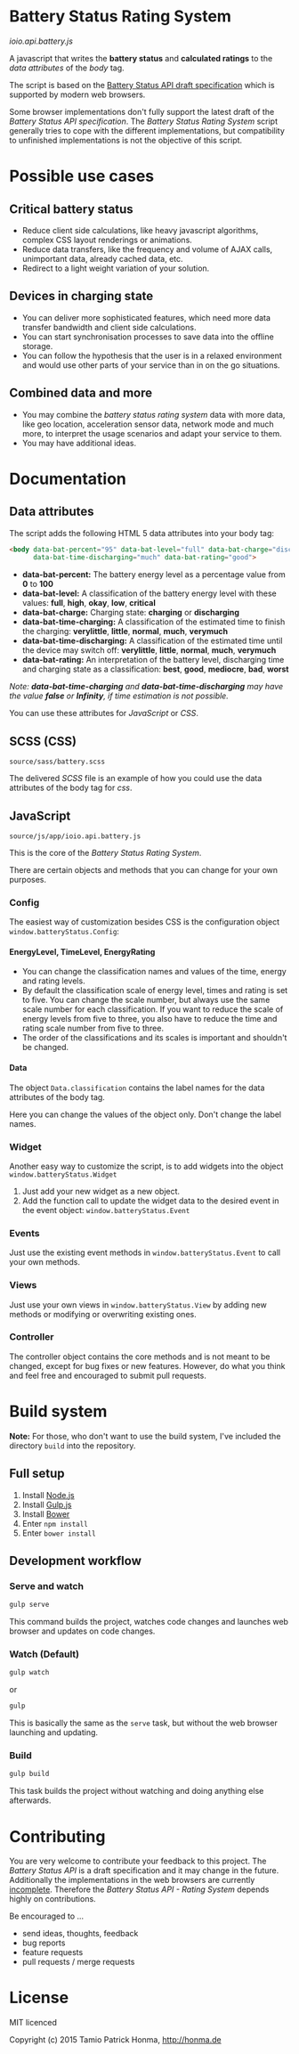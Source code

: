 # Battery Status Rating System

*ioio.api.battery.js*

A javascript that writes the **battery status** and **calculated ratings** to the *data attributes* of the *body* tag.

The script is based on the [Battery Status API draft specification](http://www.w3.org/TR/battery-status/)
which is supported by modern web browsers.

Some browser implementations don't fully support the latest draft of the *Battery Status API specification*. The
*Battery Status Rating System* script generally tries to cope with the different implementations, but compatibility to
unfinished implementations is not the objective of this script.

# Possible use cases

## Critical battery status

* Reduce client side calculations, like heavy javascript algorithms, complex CSS layout renderings or animations.
* Reduce data transfers, like the frequency and volume of AJAX calls, unimportant data, already cached data, etc.
* Redirect to a light weight variation of your solution.

## Devices in charging state

* You can deliver more sophisticated features, which need more data transfer bandwidth and client side calculations.
* You can start synchronisation processes to save data into the offline storage.
* You can follow the hypothesis that the user is in a relaxed environment and would use other parts of your service than
  in on the go situations.

## Combined data and more

* You may combine the *battery status rating system* data with more data, like geo location, acceleration sensor data,
  network mode and much more, to interpret the usage scenarios and adapt your service to them.
* You may have additional ideas.

# Documentation

## Data attributes

The script adds the following HTML 5 data attributes into your body tag:

```html
<body data-bat-percent="95" data-bat-level="full" data-bat-charge="discharging" data-bat-time-charging="false"
      data-bat-time-discharging="much" data-bat-rating="good">
```

* **data-bat-percent:** The battery energy level as a percentage value from **0** to **100**
* **data-bat-level:** A classification of the battery energy level with these values: **full**, **high**, **okay**,
  **low**, **critical**
* **data-bat-charge:** Charging state: **charging** or **discharging**
* **data-bat-time-charging:** A classification of the estimated time to finish the charging: **verylittle**, **little**,
  **normal**, **much**, **verymuch**
* **data-bat-time-discharging:** A classification of the estimated time until the device may switch off: **verylittle**,
  **little**, **normal**, **much**, **verymuch**
* **data-bat-rating:** An interpretation of the battery level, discharging time and charging state as a classification:
  **best**, **good**, **mediocre**, **bad**, **worst**

*Note: **data-bat-time-charging** and **data-bat-time-discharging** may have the value **false** or **Infinity**, if
time estimation is not possible.*

You can use these attributes for *JavaScript* or *CSS*.

## SCSS (CSS)

`source/sass/battery.scss`

The delivered *SCSS* file is an example of how you could use the data attributes of the body tag for *css*.

## JavaScript

`source/js/app/ioio.api.battery.js`

This is the core of the *Battery Status Rating System*.

There are certain objects and methods that you can change for your own purposes.

### Config

The easiest way of customization besides CSS is the configuration object `window.batteryStatus.Config`:

#### EnergyLevel, TimeLevel, EnergyRating

* You can change the classification names and values of the time, energy and rating levels.
* By default the classification scale of energy level, times and rating is set to five. You can change the scale number,
  but always use the same scale number for each classification. If you want to reduce the scale of energy levels from
  five to three, you also have to reduce the time and rating scale number from five to three.
* The order of the classifications and its scales is important and shouldn't be changed.

#### Data

The object `Data.classification` contains the label names for the data attributes of the body tag.

Here you can change the values of the object only. Don't change the label names.

### Widget

Another easy way to customize the script, is to add widgets into the object `window.batteryStatus.Widget`

1. Just add your new widget as a new object.
1. Add the function call to update the widget data to the desired event in the event object:
   `window.batteryStatus.Event`

### Events

Just use the existing event methods in `window.batteryStatus.Event` to call your own methods.

### Views

Just use your own views in `window.batteryStatus.View` by adding new methods or modifying or overwriting existing ones.

### Controller

The controller object contains the core methods and is not meant to be changed, except for bug fixes or new features.
However, do what you think and feel free and encouraged to submit pull requests.

# Build system

**Note:** For those, who don't want to use the build system, I've included the directory `build` into the repository.

## Full setup

1. Install [Node.js](https://nodejs.org/en/)
1. Install [Gulp.js](http://gulpjs.com/)
1. Install [Bower](http://bower.io/)
1. Enter `npm install`
1. Enter `bower install`

## Development workflow

### Serve and watch

```sh
gulp serve
```

This command builds the project, watches code changes and launches web browser and updates on code changes.

### Watch (Default)

```sh
gulp watch
```

or

```sh
gulp
```

This is basically the same as the `serve` task, but without the web browser launching and updating.

### Build

```sh
gulp build
```

This task builds the project without watching and doing anything else afterwards.

# Contributing

You are very welcome to contribute your feedback to this project. The *Battery Status API* is a draft specification and
it may change in the future. Additionally the implementations in the web browsers are currently
[incomplete](http://caniuse.com/#feat=battery-status). Therefore the *Battery Status API - Rating System* depends highly
on contributions.

Be encouraged to ...

* send ideas, thoughts, feedback
* bug reports
* feature requests
* pull requests / merge requests

# License

MIT licenced

Copyright (c) 2015 Tamio Patrick Honma, <http://honma.de>
